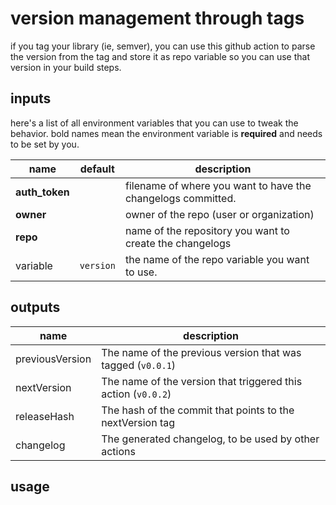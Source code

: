 # version management through tags

if you tag your library (ie, semver), you can use this github action to parse
the version from the tag and store it as repo variable so you can use that version
in your build steps.

## inputs

here's a list of all environment variables that you can use to tweak the behavior.
bold names mean the environment variable is **required** and needs to be set by you.

|name|default|description|
|--|--|--|
|**auth_token**| |filename of where you want to have the changelogs committed.|
|**owner**| |owner of the repo (user or organization)|
|**repo**| |name of the repository you want to create the changelogs|
|variable|`version`|the name of the repo variable you want to use.|

## outputs

|name|description|
|--|--|
|previousVersion|The name of the previous version that was tagged (`v0.0.1`)|
|nextVersion|The name of the version that triggered this action (`v0.0.2`)|
|releaseHash|The hash of the commit that points to the nextVersion tag|
|changelog|The generated changelog, to be used by other actions|

## usage
